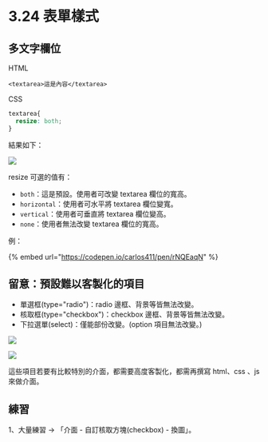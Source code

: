 # 3.24 表單樣式

## 多文字欄位

HTML

```markup
<textarea>這是內容</textarea>
```

CSS

```css
textarea{
  resize: both;
}
```

結果如下：

![](../.gitbook/assets/textarea\_resize\_sample.png)

resize 可選的值有：

* `both`：這是預設。使用者可改變 textarea 欄位的寬高。
* `horizontal`：使用者可水平將 textarea 欄位變寬。
* `vertical`：使用者可垂直將 textarea 欄位變高。
* `none`：使用者無法改變 textarea 欄位的寬高。

例：

{% embed url="https://codepen.io/carlos411/pen/rNQEaqN" %}



## 留意：預設難以客製化的項目

* 單選框(type="radio")：radio 邊框、背景等皆無法改變。
* 核取框(type="checkbox")：checkbox 邊框、背景等皆無法改變。
* 下拉選單(select)：僅能部份改變。(option 項目無法改變。)

![](../.gitbook/assets/form\_difficult\_customize.png)

![](../.gitbook/assets/form\_difficult\_customize2.png)

這些項目若要有比較特別的介面，都需要高度客製化，都需再撰寫 html、css 、js 來做介面。

## 練習

1、大量練習 → 「介面 - 自訂核取方塊(checkbox) - 換圖」。

